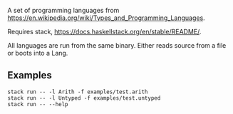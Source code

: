 A set of programming languages from https://en.wikipedia.org/wiki/Types_and_Programming_Languages.

Requires stack, https://docs.haskellstack.org/en/stable/README/.

All languages are run from the same binary. Either reads source from a file or boots into a Lang.

## Examples
```
stack run -- -l Arith -f examples/test.arith
stack run -- -l Untyped -f examples/test.untyped
stack run -- --help
```
